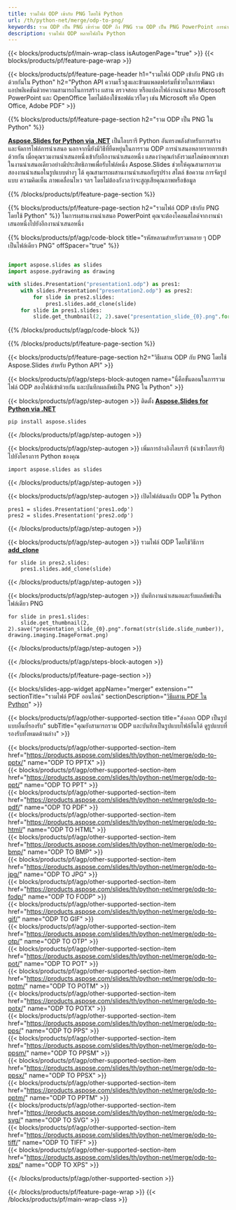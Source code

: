 ```yaml
---
title: รวมไฟล์ ODP เข้ากับ PNG โดยใช้ Python
url: /th/python-net/merge/odp-to-png/
keywords: รวม ODP เป็น PNG เข้าร่วม ODP ถึง PNG รวม ODP เป็น PNG PowerPoint การนำเสนอ PNG Python Aspose
description: รวมไฟล์ ODP หลายไฟล์ใน Python
---
```


{{< blocks/products/pf/main-wrap-class isAutogenPage="true" >}}
{{< blocks/products/pf/feature-page-wrap >}}

{{< blocks/products/pf/feature-page-header h1="รวมไฟล์ ODP เข้ากับ PNG เข้าด้วยกันใน Python" h2="Python API ความเร็วสูงและข้ามแพลตฟอร์มที่ช่วยในการพัฒนาแอปพลิเคชันด้วยความสามารถในการสร้าง ผสาน ตรวจสอบ หรือแปลงไฟล์งานนำเสนอ Microsoft PowerPoint และ OpenOffice โดยไม่ต้องใช้ซอฟต์แวร์ใดๆ เช่น Microsoft หรือ Open Office, Adobe PDF" >}}

{{% blocks/products/pf/feature-page-section h2="รวม ODP เป็น PNG ใน Python" %}}

[**Aspose.Slides for Python via .NET**](https://products.aspose.com/slides/th/python-net/) เป็นไลบรารี Python อันทรงพลังสำหรับการสร้างและจัดการไฟล์การนำเสนอ นอกจากนี้ยังมีวิธีที่ยืดหยุ่นในการรวม ODP การนำเสนอหลายรายการเข้าด้วยกัน เมื่อคุณรวมงานนำเสนอหนึ่งเข้ากับอีกงานนำเสนอหนึ่ง แสดงว่าคุณกำลังรวมสไลด์ของพวกเขาในงานนำเสนอเดียวอย่างมีประสิทธิภาพเพื่อรับไฟล์หนึ่ง Aspose.Slides ช่วยให้คุณสามารถรวมสองงานนำเสนอในรูปแบบต่างๆ ได้ คุณสามารถผสานงานนำเสนอกับรูปร่าง สไตล์ ข้อความ การจัดรูปแบบ ความคิดเห็น ภาพเคลื่อนไหว ฯลฯ โดยไม่ต้องกังวลว่าจะสูญเสียคุณภาพหรือข้อมูล

{{% /blocks/products/pf/feature-page-section %}}

{{% blocks/products/pf/feature-page-section  h2="รวมไฟล์ ODP เข้ากับ PNG โดยใช้ Python" %}}
ในการผสานงานนำเสนอ PowerPoint คุณจะต้องโคลนสไลด์จากงานนำเสนอหนึ่งไปยังอีกงานนำเสนอหนึ่ง

{{% blocks/products/pf/agp/code-block title="รหัสหลามสำหรับรวมหลาย ๆ ODP เป็นไฟล์เดียว PNG" offSpacer="true" %}}

```python

import aspose.slides as slides
import aspose.pydrawing as drawing

with slides.Presentation("presentation1.odp") as pres1:
    with slides.Presentation("presentation2.odp") as pres2:
        for slide in pres2.slides:
            pres1.slides.add_clone(slide)
    for slide in pres1.slides:
        slide.get_thumbnail(2, 2).save("presentation_slide_{0}.png".format(str(slide.slide_number)), drawing.imaging.ImageFormat.png)
```


{{% /blocks/products/pf/agp/code-block %}}

{{% /blocks/products/pf/feature-page-section %}}

{{< blocks/products/pf/feature-page-section  h2="วิธีผสาน ODP กับ PNG โดยใช้ Aspose.Slides สำหรับ Python API" >}}

{{< blocks/products/pf/agp/steps-block-autogen name="นี่คือขั้นตอนในการรวมไฟล์ ODP สองไฟล์เข้าด้วยกัน และบันทึกผลลัพธ์เป็น PNG ใน Python" >}}

{{< blocks/products/pf/agp/step-autogen >}}
ติดตั้ง [**Aspose.Slides for Python via .NET**](https://products.aspose.com/slides/th/python-net/)
```
pip install aspose.slides
```
{{< /blocks/products/pf/agp/step-autogen >}}

{{< blocks/products/pf/agp/step-autogen >}}
เพิ่มการอ้างอิงไลบรารี (นำเข้าไลบรารี) ไปยังโครงการ Python ของคุณ
```
import aspose.slides as slides
```
{{< /blocks/products/pf/agp/step-autogen >}}

{{< blocks/products/pf/agp/step-autogen >}}
เปิดไฟล์ต้นฉบับ ODP ใน Python
```
pres1 = slides.Presentation('pres1.odp')
pres2 = slides.Presentation('pres2.odp')
```
{{< /blocks/products/pf/agp/step-autogen >}}

{{< blocks/products/pf/agp/step-autogen >}}
รวมไฟล์ ODP โดยใช้วิธีการ [**add_clone**](https://reference.aspose.com/slides/python-net/aspose.slides/islidecollection/#methods)
```
for slide in pres2.slides:
    pres1.slides.add_clone(slide)
```
{{< /blocks/products/pf/agp/step-autogen >}}

{{< blocks/products/pf/agp/step-autogen >}}
บันทึกงานนำเสนอและรับผลลัพธ์เป็นไฟล์เดียว PNG
```
for slide in pres1.slides:
    slide.get_thumbnail(2, 2).save("presentation_slide_{0}.png".format(str(slide.slide_number)), drawing.imaging.ImageFormat.png)
```

{{< /blocks/products/pf/agp/step-autogen >}}

{{< /blocks/products/pf/agp/steps-block-autogen >}}

{{< /blocks/products/pf/feature-page-section >}}

{{< blocks/slides-app-widget  appName="merger" extension="" sectionTitle="รวมไฟล์ PDF ออนไลน์" sectionDescription="[วิธีผสาน PDF ใน Python](https://products.aspose.com/slides/th/python-net/merge/pdf/)" >}}

{{< blocks/products/pf/agp/other-supported-section title="ส่งออก ODP เป็นรูปแบบอื่นที่รองรับ" subTitle="คุณยังสามารถรวม ODP และบันทึกเป็นรูปแบบไฟล์อื่นได้ ดูรูปแบบที่รองรับทั้งหมดด้านล่าง" >}}

{{< blocks/products/pf/agp/other-supported-section-item href="https://products.aspose.com/slides/th/python-net/merge/odp-to-pptx/" name="ODP TO PPTX" >}}  
{{< blocks/products/pf/agp/other-supported-section-item href="https://products.aspose.com/slides/th/python-net/merge/odp-to-ppt/" name="ODP TO PPT" >}}  
{{< blocks/products/pf/agp/other-supported-section-item href="https://products.aspose.com/slides/th/python-net/merge/odp-to-pdf/" name="ODP TO PDF" >}}  
{{< blocks/products/pf/agp/other-supported-section-item href="https://products.aspose.com/slides/th/python-net/merge/odp-to-html/" name="ODP TO HTML" >}}  
{{< blocks/products/pf/agp/other-supported-section-item href="https://products.aspose.com/slides/th/python-net/merge/odp-to-bmp/" name="ODP TO BMP" >}}  
{{< blocks/products/pf/agp/other-supported-section-item href="https://products.aspose.com/slides/th/python-net/merge/odp-to-jpg/" name="ODP TO JPG" >}}  
{{< blocks/products/pf/agp/other-supported-section-item href="https://products.aspose.com/slides/th/python-net/merge/odp-to-fodp/" name="ODP TO FODP" >}}  
{{< blocks/products/pf/agp/other-supported-section-item href="https://products.aspose.com/slides/th/python-net/merge/odp-to-gif/" name="ODP TO GIF" >}}  
{{< blocks/products/pf/agp/other-supported-section-item href="https://products.aspose.com/slides/th/python-net/merge/odp-to-otp/" name="ODP TO OTP" >}}  
{{< blocks/products/pf/agp/other-supported-section-item href="https://products.aspose.com/slides/th/python-net/merge/odp-to-pot/" name="ODP TO POT" >}}  
{{< blocks/products/pf/agp/other-supported-section-item href="https://products.aspose.com/slides/th/python-net/merge/odp-to-potm/" name="ODP TO POTM" >}}  
{{< blocks/products/pf/agp/other-supported-section-item href="https://products.aspose.com/slides/th/python-net/merge/odp-to-potx/" name="ODP TO POTX" >}}  
{{< blocks/products/pf/agp/other-supported-section-item href="https://products.aspose.com/slides/th/python-net/merge/odp-to-pps/" name="ODP TO PPS" >}}  
{{< blocks/products/pf/agp/other-supported-section-item href="https://products.aspose.com/slides/th/python-net/merge/odp-to-ppsm/" name="ODP TO PPSM" >}}  
{{< blocks/products/pf/agp/other-supported-section-item href="https://products.aspose.com/slides/th/python-net/merge/odp-to-ppsx/" name="ODP TO PPSX" >}}  
{{< blocks/products/pf/agp/other-supported-section-item href="https://products.aspose.com/slides/th/python-net/merge/odp-to-pptm/" name="ODP TO PPTM" >}}  
{{< blocks/products/pf/agp/other-supported-section-item href="https://products.aspose.com/slides/th/python-net/merge/odp-to-svg/" name="ODP TO SVG" >}}  
{{< blocks/products/pf/agp/other-supported-section-item href="https://products.aspose.com/slides/th/python-net/merge/odp-to-tiff/" name="ODP TO TIFF" >}}  
{{< blocks/products/pf/agp/other-supported-section-item href="https://products.aspose.com/slides/th/python-net/merge/odp-to-xps/" name="ODP TO XPS" >}}  


{{< /blocks/products/pf/agp/other-supported-section >}}

{{< /blocks/products/pf/feature-page-wrap >}}
{{< /blocks/products/pf/main-wrap-class >}}
